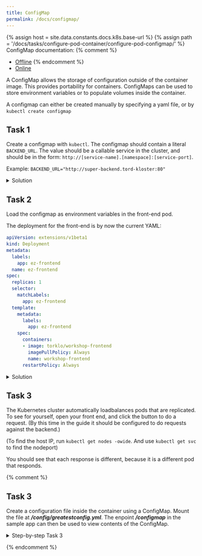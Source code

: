 ```yaml
---
title: ConfigMap
permalink: /docs/configmap/
---
```

{% assign host = site.data.constants.docs.k8s.base-url %}
{% assign path = '/docs/tasks/configure-pod-container/configure-pod-configmap/' %}
ConfigMap documentation:
{% comment %}
* [Offline]({{host.offline}}{{path}})
{% endcomment %}
* [Online]({{host.online}}{{path}})

A ConfigMap allows the storage of configuration outside of the container image. This provides portability for containers. ConfigMaps can be used to store environment variables or to populate volumes inside the container.

A configmap can either be created manually by specifying a yaml file, or by `kubectl create configmap`


## Task 1

Create a configmap with `kubectl`. The configmap should contain a literal `BACKEND_URL`. The value should be a callable service in the cluster, and should be in the form: `http://[service-name].[namespace]:[service-port]`.

Example: `BACKEND_URL="http://super-backend.tord-kloster:80"`

<details>
<summary>Solution</summary>
<div markdown="1">

```
kubectl create configmap super-configmap --from-literal=BACKEND_URL=http://workshop-api-deployment.yngvar-kristiansen
```

(Port 80 is the default, so we don't need to specify it.)

</div>
</details>

## Task 2

Load the configmap as environment variables in the front-end pod.

The deployment for the front-end is by now the current YAML:

```yaml
apiVersion: extensions/v1beta1
kind: Deployment
metadata:
  labels:
    app: ez-frontend
  name: ez-frontend
spec:
  replicas: 1
  selector:
    matchLabels:
      app: ez-frontend
  template:
    metadata:
      labels:
        app: ez-frontend
    spec:
      containers:
      - image: torklo/workshop-frontend
        imagePullPolicy: Always
        name: workshop-frontend
      restartPolicy: Always
```

<details>
  <summary>Solution</summary>
  <div markdown="1">

- In the deployment yaml file configure the container to use environment from the configmap. Re-apply the yaml file as you did in the `deployment` section.  

```yaml
containers:
  - name: {....}
    envFrom:
    - configMapRef:
        name: super-configmap # name of your configmap
```

```
kubectl apply -f workshop-frontend-deployment.yaml # or whatever you called the yaml file earlier
```

Now your pod in your deployment should be restarted by Kubernetes.

After the frontend pod has been restarted, visit the frontend in the browser again. Notice that the frontend now displays the contents of the environment variable:

![text](../../assets/img/frontend-with-env.png)

> The URL to the workshop-api is:
> http://workshop-api-deployment.my-namespace

</div>
</details>

## Task 3

The Kubernetes cluster automatically loadbalances pods that are replicated. To see for
yourself, open your front end, and click the button to do a request. (By this time in the guide it should be
configured to do requests against the backend.)

(To find the host IP, run `kubectl get nodes -owide`. And use `kubectl get svc` to find the nodeport)

You should see that each response is different, because it is a different pod that responds.

{% comment %}

## Task 3

Create a configuration file inside the container using a ConfigMap. Mount the file at ***/config/greatestconfig.yml***. The enpoint ***/configmap*** in the sample app can then be used to view contents of the ConfigMap.

<details>
  <summary>Step-by-step Task 3</summary>
  <div markdown="1">

### Step 1, ConfigMap

```yaml
apiVersion: v1
kind: ConfigMap
metadata:
  name: ## give it a name
  labels:
    ## and a describing label or two
data:
  greatestconfig.yml: |-
    - module: myawesomemodule
      start_at_boot: true
```

### Step 2, In your previous deployment file, add the following

```yaml
apiVersion: apps/v1
kind: Deployment
...
      containers:
      - name: sample-app
        image: ubuntu-k8s-1.local:30603/sample-app
        imagePullPolicy: IfNotPresent
        ports:
        - containerPort: 8080
        volumeMounts:
        - name: # Name of the volume you want to mount
          mountPath: /config/greatestconfig.yml
          readOnly: true
          subPath: greatestconfig.yml
      volumes:
      - name: # Give the volume a name
        configMap:
          defaultMode: 0600
          name: # reference the configmap name
```
  </div>
</details>

{% endcomment %}
